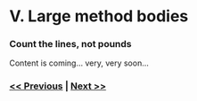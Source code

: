 # V. Large method bodies

### Count the lines, not pounds

Content is coming... very, very soon...

### [<< Previous](/pages/en/over-configuration.html) | [Next >>](/pages/en/no-unit-tests.html)